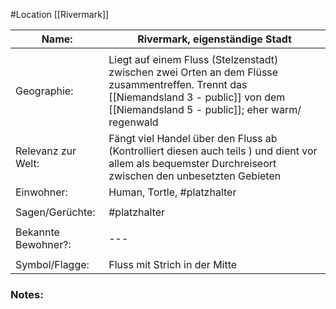 #Location [[Rivermark]]

| Name:               | Rivermark, eigenständige Stadt                                                                                                                                                           |
| ------------------- | ---------------------------------------------------------------------------------------------------------------------------------------------------------------------------------------- |
|                     |                                                                                                                                                                                          |
| Geographie:         | Liegt auf einem Fluss (Stelzenstadt) zwischen zwei Orten an dem Flüsse zusammentreffen. Trennt das [[Niemandsland 3 - public]] von dem [[Niemandsland 5 - public]]; eher warm/ regenwald |
| Relevanz zur Welt:  | Fängt viel Handel über den Fluss ab (Kontrolliert diesen auch teils ) und dient vor allem als bequemster Durchreiseort zwischen den unbesetzten Gebieten                                 |
| Einwohner:          | Human, Tortle, #platzhalter                                                                                                                                                              |
|                     |                                                                                                                                                                                          |
| Sagen/Gerüchte:     | #platzhalter                                                                                                                                                                             |
|                     |                                                                                                                                                                                          |
| Bekannte Bewohner?: | ---                                                                                                                                                                                      |
|                     |                                                                                                                                                                                          |
| Symbol/Flagge:      | Fluss mit Strich in der Mitte                                                                                                                                                            |
### Notes:


